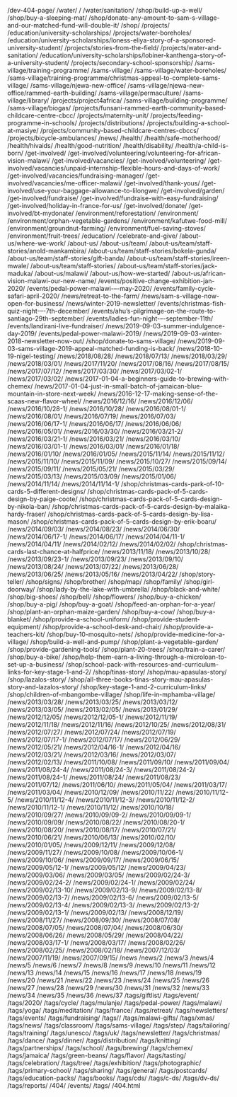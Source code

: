 /dev-404-page/
/water/
/
/water/sanitation/
/shop/build-up-a-well/
/shop/buy-a-sleeping-mat/
/shop/donate-any-amount-to-sam-s-village-and-our-matched-fund-will-double-it/
/shop/
/projects/
/education/university-scholarships/
/projects/water-boreholes/
/education/university-scholarships/loness-eliya-story-of-a-sponsored-university-student/
/projects/stories-from-the-field/
/projects/water-and-sanitation/
/education/university-scholarships/lobiner-kanthenga-story-of-a-university-student/
/projects/secondary-school-sponsorship/
/sams-village/training-programme/
/sams-village/
/sams-village/water-boreholes/
/sams-village/training-programme/christmas-appeal-to-complete-sams-village/
/sams-village/njewa-new-office/
/sams-village/njewa-new-office/rammed-earth-building/
/sams-village/permaculture/
/sams-village/library/
/projects/project4africa/
/sams-village/building-programme/
/sams-village/biogas/
/projects/funsani-rammed-earth-community-based-childcare-centre-cbcc/
/projects/maternity-unit/
/projects/feeding-programme-in-schools/
/projects/distributions/
/projects/building-a-school-at-masiye/
/projects/community-based-childcare-centres-cbccs/
/projects/bicycle-ambulances/
/news/
/health/
/health/safe-motherhood/
/health/hivaids/
/health/good-nutrition/
/health/disability/
/health/a-child-is-born/
/get-involved/
/get-involved/volunteering/volunteering-for-african-vision-malawi/
/get-involved/vacancies/
/get-involved/volunteering/
/get-involved/vacancies/unpaid-internship-flexible-hours-and-days-of-work/
/get-involved/vacancies/fundraising-manager/
/get-involved/vacancies/me-officer-malawi/
/get-involved/thank-yous/
/get-involved/use-your-baggage-allowance-to-lilongwe/
/get-involved/garden/
/get-involved/fundraise/
/get-involved/fundraise-with-easy-fundraising/
/get-involved/holiday-in-france-for-us/
/get-involved/donate/
/get-involved/bt-mydonate/
/environment/reforestation/
/environment/
/environment/orphan-vegetable-gardens/
/environment/kafutwe-food-mill/
/environment/groundnut-farming/
/environment/fuel-saving-stoves/
/environment/fruit-trees/
/education/
/celebrate-and-give/
/about-us/where-we-work/
/about-us/
/about-us/team/
/about-us/team/staff-stories/anold-mankambira/
/about-us/team/staff-stories/bokela-gunda/
/about-us/team/staff-stories/gift-banda/
/about-us/team/staff-stories/ireen-mwale/
/about-us/team/staff-stories/
/about-us/team/staff-stories/jack-maduka/
/about-us/malawi/
/about-us/how-we-started/
/about-us/african-vision-malawi-our-new-name/
/events/positive-change-exhibition-jan-2020/
/events/pedal-power-malawi-–-may-2020/
/events/family-cycle-safari-april-2020/
/news/retreat-to-the-farm/
/news/sam-s-village-now-open-for-business/
/news/winter-2019-newsletter/
/events/christmas-fish-quiz-night-–-7th-december/
/events/ahu’s-pilgrimage-on-the-route-to-santiago-29th-september/
/events/ladies-fun-night-–-september-11th/
/events/landirani-live-fundraiser/
/news/2019-09-03-summer-indulgence-day-2019/
/events/pedal-power-malawi-2019/
/news/2019-09-03-winter-2018-newsletter-now-out/
/shop/donate-to-sams-village/
/news/2019-09-03-sams-village-2019-appeal-matched-funding-is-back/
/news/2018-10-19-nigel-testing/
/news/2018/08/28/
/news/2018/07/13/
/news/2018/03/29/
/news/2018/03/01/
/news/2017/11/20/
/news/2017/08/16/
/news/2017/08/15/
/news/2017/07/12/
/news/2017/03/30/
/news/2017/03/02-1/
/news/2017/03/02/
/news/2017-01-04-a-beginners-guide-to-brewing-with-chemex/
/news/2017-01-04-just-in-small-batch-of-jamaican-blue-mountain-in-store-next-week/
/news/2016-12-17-making-sense-of-the-scaas-new-flavor-wheel/
/news/2016/12/16/
/news/2016/12/06/
/news/2016/10/28-1/
/news/2016/10/28/
/news/2016/08/01-1/
/news/2016/08/01/
/news/2016/07/19/
/news/2016/07/03/
/news/2016/06/17-1/
/news/2016/06/17/
/news/2016/06/06/
/news/2016/05/01/
/news/2016/03/30/
/news/2016/03/21-2/
/news/2016/03/21-1/
/news/2016/03/21/
/news/2016/03/10/
/news/2016/03/01-1/
/news/2016/03/01/
/news/2016/01/18/
/news/2016/01/10/
/news/2016/01/05/
/news/2015/11/14/
/news/2015/11/12/
/news/2015/11/10/
/news/2015/11/09/
/news/2015/10/27/
/news/2015/09/14/
/news/2015/09/11/
/news/2015/05/21/
/news/2015/03/29/
/news/2015/03/13/
/news/2015/03/09/
/news/2015/01/06/
/news/2014/11/14/
/news/2014/11/14-1/
/shop/christmas-cards-park-of-10-cards-5-different-designs/
/shop/christmas-cards-pack-of-5-cards-design-by-paige-coote/
/shop/christmas-cards-pack-of-5-cards-design-by-nikola-ban/
/shop/christmas-cards-pack-of-5-cards-design-by-malaika-hardy-fraser/
/shop/christmas-cards-pack-of-5-cards-design-by-lisa-mason/
/shop/christmas-cards-pack-of-5-cards-design-by-erik-boaru/
/news/2014/09/03/
/news/2014/08/23/
/news/2014/06/30/
/news/2014/06/17-1/
/news/2014/06/17/
/news/2014/04/11-1/
/news/2014/04/11/
/news/2014/02/12/
/news/2014/02/02/
/shop/christmas-cards-last-chance-at-halfprice/
/news/2013/11/18/
/news/2013/10/28/
/news/2013/09/23-1/
/news/2013/09/23/
/news/2013/09/10/
/news/2013/08/24/
/news/2013/07/22/
/news/2013/06/28/
/news/2013/06/25/
/news/2013/05/16/
/news/2013/04/22/
/shop/story-teller/
/shop/signs/
/shop/brother/
/shop/map/
/shop/family/
/shop/girl-doorway/
/shop/lady-by-the-lake-with-umbrella/
/shop/black-and-white/
/shop/big-shoes/
/shop/bell/
/shop/flowers/
/shop/buy-a-chicken/
/shop/buy-a-pig/
/shop/buy-a-goat/
/shop/feed-an-orphan-for-a-year/
/shop/plant-an-orphan-maize-garden/
/shop/buy-a-cow/
/shop/buy-a-blanket/
/shop/provide-a-school-uniform/
/shop/provide-student-equipment/
/shop/provide-a-school-desk-and-chair/
/shop/provide-a-teachers-kit/
/shop/buy-10-mosquito-nets/
/shop/provide-medicine-for-a-village/
/shop/build-a-well-and-pump/
/shop/plant-a-vegetable-garden/
/shop/provide-gardening-tools/
/shop/plant-20-trees/
/shop/train-a-carer/
/shop/buy-a-bike/
/shop/help-them-earn-a-living-through-a-microloan-to-set-up-a-business/
/shop/school-pack-with-resources-and-curriculum-links-for-key-stage-1-and-2/
/shop/tinas-story/
/shop/mau-apasulas-story/
/shop/lazalos-story/
/shop/all-three-books-tinas-story-mau-apasulas-story-and-lazalos-story/
/shop/key-stage-1-and-2-curriculum-links/
/shop/children-of-mbangombe-village/
/shop/life-in-mphamba-village/
/news/2013/03/28/
/news/2013/03/25/
/news/2013/03/12/
/news/2013/03/05/
/news/2013/02/05/
/news/2013/01/29/
/news/2012/12/05/
/news/2012/12/05-1/
/news/2012/11/19/
/news/2012/11/18/
/news/2012/11/16/
/news/2012/10/25/
/news/2012/08/31/
/news/2012/07/27/
/news/2012/07/24/
/news/2012/07/19/
/news/2012/07/17-1/
/news/2012/07/17/
/news/2012/06/29/
/news/2012/05/21/
/news/2012/04/16-1/
/news/2012/04/16/
/news/2012/03/21/
/news/2012/03/16/
/news/2012/03/07/
/news/2012/02/13/
/news/2011/10/08/
/news/2011/09/10/
/news/2011/09/04/
/news/2011/08/24-4/
/news/2011/08/24-3/
/news/2011/08/24-2/
/news/2011/08/24-1/
/news/2011/08/24/
/news/2011/08/23/
/news/2011/07/12/
/news/2011/06/10/
/news/2011/05/04/
/news/2011/03/17/
/news/2011/03/04/
/news/2010/12/09/
/news/2010/11/22/
/news/2010/11/12-5/
/news/2010/11/12-4/
/news/2010/11/12-3/
/news/2010/11/12-2/
/news/2010/11/12-1/
/news/2010/11/12/
/news/2010/10/18/
/news/2010/09/27/
/news/2010/09/09-2/
/news/2010/09/09-1/
/news/2010/09/09/
/news/2010/08/22/
/news/2010/08/20-1/
/news/2010/08/20/
/news/2010/08/17/
/news/2010/07/21/
/news/2010/06/21/
/news/2010/06/13/
/news/2010/02/10/
/news/2010/01/05/
/news/2009/12/11/
/news/2009/12/08/
/news/2009/11/27/
/news/2009/10/08/
/news/2009/10/06-1/
/news/2009/10/06/
/news/2009/09/17/
/news/2009/06/15/
/news/2009/05/12-1/
/news/2009/05/12/
/news/2009/04/23/
/news/2009/03/06/
/news/2009/03/05/
/news/2009/02/24-3/
/news/2009/02/24-2/
/news/2009/02/24-1/
/news/2009/02/24/
/news/2009/02/13-10/
/news/2009/02/13-9/
/news/2009/02/13-8/
/news/2009/02/13-7/
/news/2009/02/13-6/
/news/2009/02/13-5/
/news/2009/02/13-4/
/news/2009/02/13-3/
/news/2009/02/13-2/
/news/2009/02/13-1/
/news/2009/02/13/
/news/2008/12/19/
/news/2008/11/27/
/news/2008/09/30/
/news/2008/07/08/
/news/2008/07/05/
/news/2008/07/04/
/news/2008/06/30/
/news/2008/06/26/
/news/2008/05/29/
/news/2008/04/22/
/news/2008/03/17-1/
/news/2008/03/17/
/news/2008/02/26/
/news/2008/02/25/
/news/2008/02/18/
/news/2007/12/03/
/news/2007/11/19/
/news/2007/09/15/
/news
/news/2
/news/3
/news/4
/news/5
/news/6
/news/7
/news/8
/news/9
/news/10
/news/11
/news/12
/news/13
/news/14
/news/15
/news/16
/news/17
/news/18
/news/19
/news/20
/news/21
/news/22
/news/23
/news/24
/news/25
/news/26
/news/27
/news/28
/news/29
/news/30
/news/31
/news/32
/news/33
/news/34
/news/35
/news/36
/news/37
/tags/giftlist/
/tags/event/
/tags/2020/
/tags/cycle/
/tags/mulanje/
/tags/pedal-power/
/tags/malawi/
/tags/yoga/
/tags/meditation/
/tags/france/
/tags/retreat/
/tags/newsletters/
/tags/events/
/tags/fundraising/
/tags//
/tags/malawi-gifts/
/tags/xmas/
/tags/news/
/tags/classroom/
/tags/sams-village/
/tags/step/
/tags/tailoring/
/tags/training/
/tags/unesco/
/tags/uk/
/tags/newsletter/
/tags/christmas/
/tags/dance/
/tags/dinner/
/tags/distribution/
/tags/knitting/
/tags/partnerships/
/tags/school/
/tags/brewing/
/tags/chemex/
/tags/jamaica/
/tags/green-beans/
/tags/flavor/
/tags/tasting/
/tags/celebration/
/tags/tree/
/tags/exhibition/
/tags/photographic/
/tags/primary-school/
/tags/sharing/
/tags/general/
/tags/postcards/
/tags/education-packs/
/tags/books/
/tags/cds/
/tags/c-ds/
/tags/dv-ds/
/tags/reports/
/404/
/events/
/tags/
/404.html
